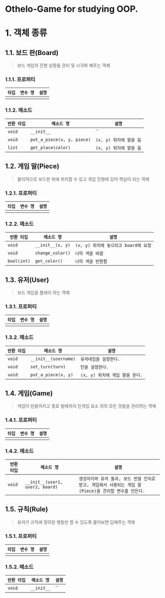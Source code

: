 # Othelo-Game for studying OOP.
# 1. 객체 종류

## 1.1. 보드 판(Board)
> 보드 게임의 진행 상황을 관리 및 시각화 해주는 객체
### 1.1.1. 프로퍼티
| `타입` | `변수 명` | `설명` |
|-|-|-|
||||
### 1.1.2. 메소드
| `반환 타입` | `메소드 명` | `설명` |
|-|-|-|
|`void`|`__init__`|``|
|`void`|`put_a_piece(x, y, piece)`|`(x, y) 위치에 말을 둠`|
|`list`|`get_place(color)`|`(x, y) 위치에 말을 둠`|


## 1.2. 게임 말(Piece)
> 물리적으로 보드판 위에 위치할 수 있고 게임 진행에 있어 핵심이 되는 객체
### 1.2.1. 프로퍼티
| `타입` | `변수 명` | `설명` |
|-|-|-|
||||
### 1.2.2. 메소드
| `반환 타입` | `메소드 명` | `설명` |
|-|-|-|
|`void`|`__init__(x, y)`|`(x, y) 위치에 놓으라고 board에 요청`|
|`void`|`change_color()`|`나의 색을 바꿈`|
|`bool(int)`|`get_color()`|`나의 색을 반환함`|

## 1.3. 유저(User)
> 보드 게임을 플레이 하는 객체
### 1.3.1. 프로퍼티
| `타입` | `변수 명` | `설명` |
|-|-|-|
||||
### 1.3.2. 메소드
| `반환 타입` | `메소드 명` | `설명` |
|-|-|-|
|`void`|`__init__(username)`|`유저네임을 설정한다.`|
|`void`|`set_turn(turn)`|`턴을 설정한다.`|
|`void`|`put_a_piece(x, y)`|`(x, y) 위치에 게임 말을 둔다.`|


## 1.4. 게임(Game)
> 게임이 만들어지고 종료 될때까지 인게임 요소 외의 모든 것들을 관리하는 객체
### 1.4.1. 프로퍼티
| `타입` | `변수 명` | `설명` |
|-|-|-|
||||
### 1.4.2. 메소드
| `반환 타입` | `메소드 명` | `설명` |
|-|-|-|
|`void`|`__init__(user1, user2, board)`|`생성자이며 유저 둘과, 보드 판을 인자로 받고, 게임에서 사용되는 게임 말(Piece)을 관리할 변수를 만든다.`|

## 1.5. 규칙(Rule)
> 유저가 규칙에 정의된 행동만 할 수 있도록 물어보면 답해주는 객체
### 1.5.1. 프로퍼티
| `타입` | `변수 명` | `설명` |
|-|-|-|
||||
### 1.5.2. 메소드
| `반환 타입` | `메소드 명` | `설명` |
|-|-|-|
|`void`|`__init__`|``|